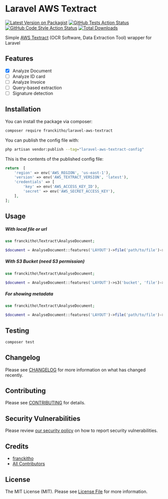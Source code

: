 # Laravel AWS Textract

[![Latest Version on Packagist](https://img.shields.io/packagist/v/franckitho/laravel-aws-textract.svg?style=flat-square)](https://packagist.org/packages/franckitho/laravel-aws-textract)
[![GitHub Tests Action Status](https://img.shields.io/github/actions/workflow/status/franckitho/laravel-aws-textract/run-tests.yml?branch=main&label=tests&style=flat-square)](https://github.com/franckitho/laravel-aws-textract/actions?query=workflow%3Arun-tests+branch%3Amain)
[![GitHub Code Style Action Status](https://img.shields.io/github/actions/workflow/status/franckitho/laravel-aws-textract/fix-php-code-style-issues.yml?branch=main&label=code%20style&style=flat-square)](https://github.com/franckitho/laravel-aws-textract/actions?query=workflow%3A"Fix+PHP+code+style+issues"+branch%3Amain)
[![Total Downloads](https://img.shields.io/packagist/dt/franckitho/laravel-aws-textract.svg?style=flat-square)](https://packagist.org/packages/franckitho/laravel-aws-textract)

Simple [AWS Textract](https://aws.amazon.com/fr/textract/) (OCR Software, Data Extraction Tool) wrapper for Laravel

## Features
- [x] Analyze Document
- [ ] Analyze ID card
- [ ] Analyze Invoice
- [ ] Query-based extraction
- [ ] Signature detection  

## Installation

You can install the package via composer:

```bash
composer require franckitho/laravel-aws-textract
```

You can publish the config file with:

```bash
php artisan vendor:publish --tag="laravel-aws-textract-config"
```

This is the contents of the published config file:

```php
return  [
    'region' => env('AWS_REGION', 'us-east-1'),
    'version' => env('AWS_TEXTRACT_VERSION', 'latest'),
    'credentials' => [
        'key' => env('AWS_ACCESS_KEY_ID'),
        'secret' => env('AWS_SECRET_ACCESS_KEY'),
    ],
];
```

## Usage

##### With local file or url
```php
use franckitho\Textract\AnalyseDocument;

$document = AnalyseDocument::features('LAYOUT')->file('path/to/file')->analyze();
```

##### With S3 Bucket (need S3 permission)
```php
use franckitho\Textract\AnalyseDocument;

$document = AnalyseDocument::features('LAYOUT')->s3('bucket', 'file')->analyze();
```

##### For showing metadata
```php
use franckitho\Textract\AnalyseDocument;

$document = AnalyseDocument::features('LAYOUT')->file('path/to/file')->withMetaData()->analyze();
```

## Testing

```bash
composer test
```

## Changelog

Please see [CHANGELOG](CHANGELOG.md) for more information on what has changed recently.

## Contributing

Please see [CONTRIBUTING](CONTRIBUTING.md) for details.

## Security Vulnerabilities

Please review [our security policy](../../security/policy) on how to report security vulnerabilities.

## Credits

- [franckitho](https://github.com/franckitho)
- [All Contributors](../../contributors)

## License

The MIT License (MIT). Please see [License File](LICENSE.md) for more information.
